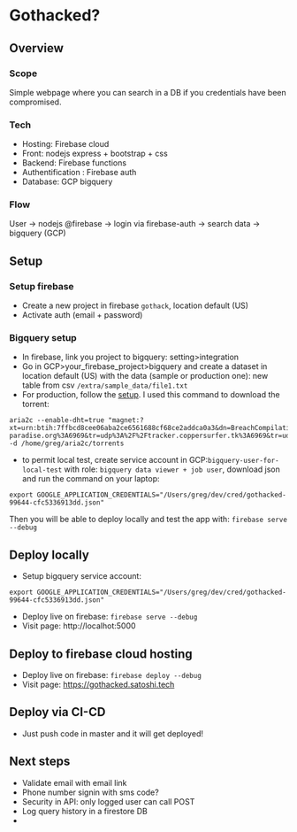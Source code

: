 # Gothacked?

## Overview

### Scope
Simple webpage where you can search in a DB if you credentials have been compromised.

### Tech
- Hosting: Firebase cloud
- Front: nodejs express + bootstrap + css
- Backend: Firebase functions
- Authentification : Firebase auth
- Database: GCP bigquery

### Flow
User -> nodejs @firebase -> login via firebase-auth -> search data -> bigquery (GCP)


## Setup

### Setup firebase
- Create a new project in firebase `gothack`, location default (US)
- Activate auth (email + password)


### Bigquery setup
- In firebase, link you project to bigquery: setting>integration
- Go in GCP>your_firebase_project>bigquery and create a dataset in location default (US) with the data (sample or production one): new table from csv `/extra/sample_data/file1.txt`
- For production, follow the [setup](https://blog.appsecco.com/using-google-cloud-platform-to-store-and-query-1-4-billion-usernames-and-passwords-6cac572f5a29). I used this command to download the torrent: 
```
aria2c --enable-dht=true "magnet:?xt=urn:btih:7ffbcd8cee06aba2ce6561688cf68ce2addca0a3&dn=BreachCompilation&tr=udp%3A%2F%2Ftracker.openbittorrent.com%3A80&tr=udp%3A%2F%2Ftracker.leechers-paradise.org%3A6969&tr=udp%3A%2F%2Ftracker.coppersurfer.tk%3A6969&tr=udp%3A%2F%2Fglotorrents.pw%3A6969&tr=udp%3A%2F%2Ftracker.opentrackr.org%3A1337" -d /home/greg/aria2c/torrents
```
- to permit local test, create service account in GCP:`bigquery-user-for-local-test` with role: `bigquery data viewer + job user`, download json and run the command on your laptop:

```
export GOOGLE_APPLICATION_CREDENTIALS="/Users/greg/dev/cred/gothacked-99644-cfc5336913dd.json"
```
Then you will be able to deploy locally and test the app with: `firebase serve --debug`


## Deploy locally

- Setup bigquery service account:
```
export GOOGLE_APPLICATION_CREDENTIALS="/Users/greg/dev/cred/gothacked-99644-cfc5336913dd.json"
```
- Deploy live on firebase: `firebase serve --debug`
- Visit page: http://localhot:5000


## Deploy to firebase cloud hosting
- Deploy live on firebase: `firebase deploy --debug`
- Visit page: https://gothacked.satoshi.tech


## Deploy via CI-CD
- Just push code in master and it will get deployed!

## Next steps
- Validate email with email link
- Phone number signin with sms code?
- Security in API: only logged user can call POST 
- Log query history in a firestore DB
- 


